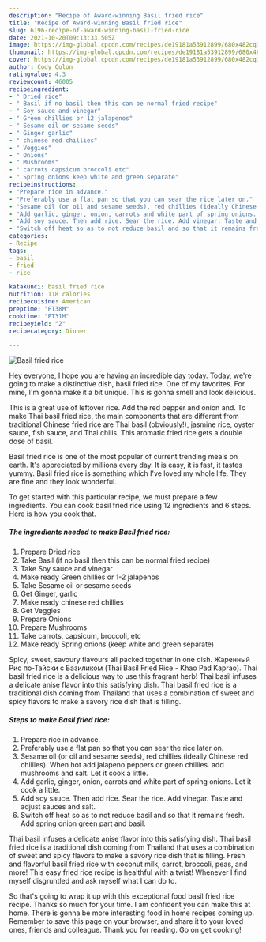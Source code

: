 ```yaml
---
description: "Recipe of Award-winning Basil fried rice"
title: "Recipe of Award-winning Basil fried rice"
slug: 6196-recipe-of-award-winning-basil-fried-rice
date: 2021-10-20T09:13:33.505Z
image: https://img-global.cpcdn.com/recipes/de19181a53912899/680x482cq70/basil-fried-rice-recipe-main-photo.jpg
thumbnail: https://img-global.cpcdn.com/recipes/de19181a53912899/680x482cq70/basil-fried-rice-recipe-main-photo.jpg
cover: https://img-global.cpcdn.com/recipes/de19181a53912899/680x482cq70/basil-fried-rice-recipe-main-photo.jpg
author: Cody Colon
ratingvalue: 4.3
reviewcount: 46005
recipeingredient:
- " Dried rice"
- " Basil if no basil then this can be normal fried recipe"
- " Soy sauce and vinegar"
- " Green chillies or 12 jalapenos"
- " Sesame oil or sesame seeds"
- " Ginger garlic"
- " chinese red chillies"
- " Veggies"
- " Onions"
- " Mushrooms"
- " carrots capsicum broccoli etc"
- " Spring onions keep white and green separate"
recipeinstructions:
- "Prepare rice in advance."
- "Preferably use a flat pan so that you can sear the rice later on."
- "Sesame oil (or oil and sesame seeds), red chillies (ideally Chinese red chillies). When hot add jalapeno peppers or green chillies. add mushrooms and salt. Let it cook a little."
- "Add garlic, ginger, onion, carrots and white part of spring onions. Let it cook a little."
- "Add soy sauce. Then add rice. Sear the rice. Add vinegar. Taste and adjust sauces and salt."
- "Switch off heat so as to not reduce basil and so that it remains fresh. Add spring onion green part and basil."
categories:
- Recipe
tags:
- basil
- fried
- rice

katakunci: basil fried rice 
nutrition: 118 calories
recipecuisine: American
preptime: "PT38M"
cooktime: "PT31M"
recipeyield: "2"
recipecategory: Dinner

---
```



![Basil fried rice](https://img-global.cpcdn.com/recipes/de19181a53912899/680x482cq70/basil-fried-rice-recipe-main-photo.jpg)

Hey everyone, I hope you are having an incredible day today. Today, we're going to make a distinctive dish, basil fried rice. One of my favorites. For mine, I'm gonna make it a bit unique. This is gonna smell and look delicious.

This is a great use of leftover rice. Add the red pepper and onion and. To make Thai basil fried rice, the main components that are different from traditional Chinese fried rice are Thai basil (obviously!), jasmine rice, oyster sauce, fish sauce, and Thai chilis. This aromatic fried rice gets a double dose of basil.

Basil fried rice is one of the most popular of current trending meals on earth. It's appreciated by millions every day. It is easy, it is fast, it tastes yummy. Basil fried rice is something which I've loved my whole life. They are fine and they look wonderful.


To get started with this particular recipe, we must prepare a few ingredients. You can cook basil fried rice using 12 ingredients and 6 steps. Here is how you cook that.

<!--inarticleads1-->

##### The ingredients needed to make Basil fried rice:

1. Prepare  Dried rice
1. Take  Basil (if no basil then this can be normal fried recipe)
1. Take  Soy sauce and vinegar
1. Make ready  Green chillies or 1-2 jalapenos
1. Take  Sesame oil or sesame seeds
1. Get  Ginger, garlic
1. Make ready  chinese red chillies
1. Get  Veggies
1. Prepare  Onions
1. Prepare  Mushrooms
1. Take  carrots, capsicum, broccoli, etc
1. Make ready  Spring onions (keep white and green separate)


Spicy, sweet, savoury flavours all packed together in one dish. Жаренный Рис по-Тайски с Базиликом (Thai Basil Fried Rice - Khao Pad Kaprao). Thai basil fried rice is a delicious way to use this fragrant herb! Thai basil infuses a delicate anise flavor into this satisfying dish. Thai basil fried rice is a traditional dish coming from Thailand that uses a combination of sweet and spicy flavors to make a savory rice dish that is filling. 

<!--inarticleads2-->

##### Steps to make Basil fried rice:

1. Prepare rice in advance.
1. Preferably use a flat pan so that you can sear the rice later on.
1. Sesame oil (or oil and sesame seeds), red chillies (ideally Chinese red chillies). When hot add jalapeno peppers or green chillies. add mushrooms and salt. Let it cook a little.
1. Add garlic, ginger, onion, carrots and white part of spring onions. Let it cook a little.
1. Add soy sauce. Then add rice. Sear the rice. Add vinegar. Taste and adjust sauces and salt.
1. Switch off heat so as to not reduce basil and so that it remains fresh. Add spring onion green part and basil.


Thai basil infuses a delicate anise flavor into this satisfying dish. Thai basil fried rice is a traditional dish coming from Thailand that uses a combination of sweet and spicy flavors to make a savory rice dish that is filling. Fresh and flavorful basil fried rice with coconut milk, carrot, broccoli, peas, and more! This easy fried rice recipe is healthful with a twist! Whenever I find myself disgruntled and ask myself what I can do to. 

So that's going to wrap it up with this exceptional food basil fried rice recipe. Thanks so much for your time. I am confident you can make this at home. There is gonna be more interesting food in home recipes coming up. Remember to save this page on your browser, and share it to your loved ones, friends and colleague. Thank you for reading. Go on get cooking!
